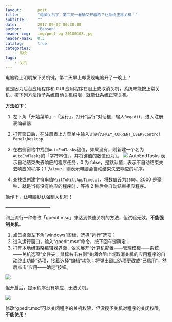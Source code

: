 ```yaml
---
layout:       post
title:        "电脑关机了，第二天一看确又开着的？让系统正常关机！"
subtitle:     ""
date:         2017-09-02 00:38:00
author:       "Benson"
header-img:   img/post-bg-20180108.jpg
header-mask:  0.3
catalog:      true
categories:
    - 系统
tags:
    - 关机
---
```

电脑晚上明明按下关机键，第二天早上却发现电脑开了一晚上？

这是因为后台应用程序和 GUI 应用程序在阻止或取消关机，系统未能按正常关机。按下列方法授予系统自动关机权限，就能让系统正常关机。

**方法如下：**

1. 左下角「开始菜单」-「运行」，打开“运行”对话框，输入`Regedit`，进入注册表编辑器
2. 打开窗口后，在注册表上方菜单中输入`计算机\HKEY_CURRENT_USER\Control Panel\Desktop`
3. 在右侧窗格中找到`AutoEndTasks`键值，如果没有，则新建一个名为`AutoEndTasks`的「字符串值」，并将键值的数值设为`1`。
![](https://pic3.zhimg.com/v2-c643b9737b35f9dd9a8382c5653e3d3e_r.jpg)
AutoEndTasks 表示自动结束失去响应的程序任务，0 为 false，是默认值，表示不自动结束失去响应的程序；1 为 true，则表示电脑会自动结束失去响应的程序。

4. 查找或创建字符串值`WaitToKillAppTimeout`，将数值设为`2000`。2000 是毫秒，就是当有没有响应的程序时，等待 2 秒后会自动结束相应程序。

操作下，让电脑默认强制关机吧！

——————————

网上流行一种修改「gpedit.msc」来达到快速关机的方法，但试验无效，**不能强制关机**。

1. 点击桌面左下角“windows”图标，选择“运行”选项；
2. 进入运行窗口，输入“gpedit.msc”命令，按下回车键确定；
3. 打开本地组策略编辑器界面，依次展开“计算机配置——管理模板——系统——关机选项”文件夹；鼠标右击右侧“关闭会阻止或取消关机的应用程序的自动终止功能”选项，接着选择“编辑”功能；将弹出窗口选项更改成“已启用”，然后点击“应用——确定”按钮。

![](https://pic4.zhimg.com/v2-4b736585b25509b036935a2f9c37d843_r.jpg)

但开启后，提示程序没有响应，无法关机。

![](https://pic4.zhimg.com/v2-46fafee0cb6e212e793fc80268ab0917_r.jpg)

修改“gpedit.msc”可以关闭程序的关机权限，但没授予关机对程序的关闭权限，**不能使用**！
